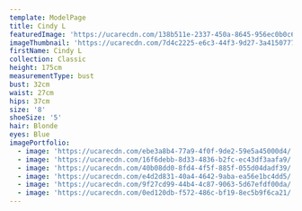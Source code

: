 ```yaml
---
template: ModelPage
title: Cindy L
featuredImage: 'https://ucarecdn.com/138b511e-2337-450a-8645-956ec0b0c65d/'
imageThumbnail: 'https://ucarecdn.com/7d4c2225-e6c3-44f3-9d27-3a4150777073/'
firstName: Cindy L
collection: Classic
height: 175cm
measurementType: bust
bust: 32cm
waist: 27cm
hips: 37cm
size: '8'
shoeSize: '5'
hair: Blonde
eyes: Blue
imagePortfolio:
  - image: 'https://ucarecdn.com/ebe3a8b4-77a9-4f0f-9de2-59e5a45000d4/'
  - image: 'https://ucarecdn.com/16f6debb-8d33-4836-b2fc-ec43df3aafa9/'
  - image: 'https://ucarecdn.com/40b08dd0-8fd4-4f5f-885f-055d04dadf39/'
  - image: 'https://ucarecdn.com/e4d2d831-40a4-4642-9aba-ea56e1bc4dd5/'
  - image: 'https://ucarecdn.com/9f27cd99-44b4-4c87-9063-5d67efdf00da/'
  - image: 'https://ucarecdn.com/0ed120db-f572-486c-bf19-8ec5b9f6ca21/'
---
```


